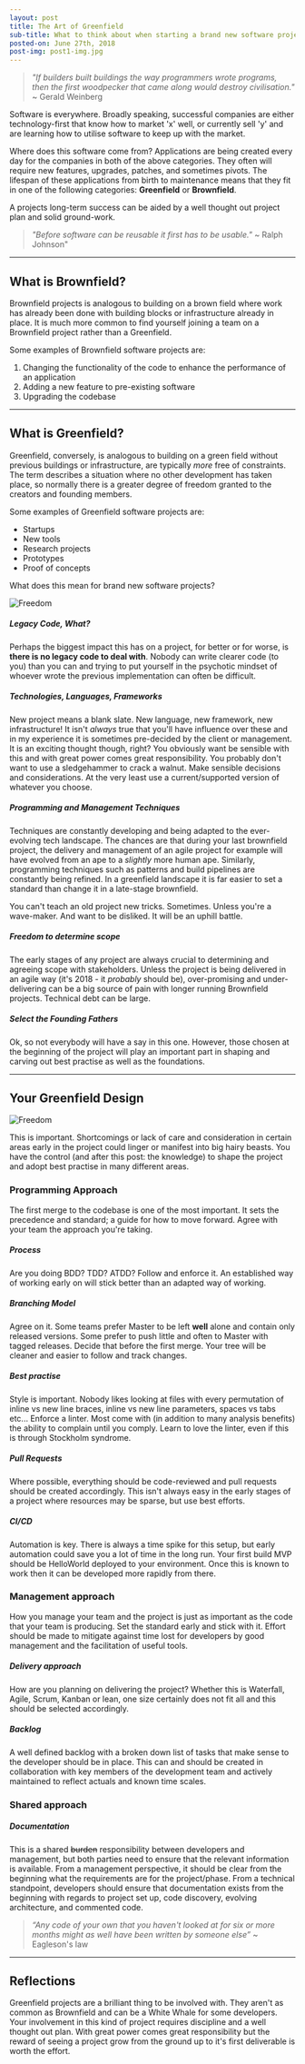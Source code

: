 ```yaml
---
layout: post
title: The Art of Greenfield
sub-title: What to think about when starting a brand new software project 
posted-on: June 27th, 2018
post-img: post1-img.jpg
---
```


> _"If builders built buildings the way programmers wrote programs, then the first woodpecker that came along would destroy civilisation."_  
> ~ Gerald Weinberg

Software is everywhere. Broadly speaking, successful companies are either technology-first that know how to market 'x' well, or currently sell 'y' and are learning how to utilise software to keep up with the market.

Where does this software come from? Applications are being created every day for the companies in both of the above categories. They often will require new features, upgrades, patches, and sometimes pivots. The lifespan of these applications from birth to maintenance means that they fit in one of the following categories: **Greenfield** or **Brownfield**. 

A projects long-term success can be aided by a well thought out project plan and solid ground-work.

> _"Before software can be reusable it first has to be usable."_
> ~ Ralph Johnson" 



______________

## What is Brownfield?

Brownfield projects is analogous to building on a brown field where work has already been done with building blocks or infrastructure already in place. It is much more common to find yourself joining a team on a Brownfield project rather than a Greenfield. 

Some examples of Brownfield software projects are:

1. Changing the functionality of the code to enhance the performance of an application
2. Adding a new feature to pre-existing software
3. Upgrading the codebase


______________

## What is Greenfield?
 
Greenfield, conversely, is analogous to building on a green field without previous buildings or infrastructure, are typically _more_ free of constraints. The term describes a situation where no other development has taken place, so normally there is a greater degree of freedom granted to the creators and founding members.

Some examples of Greenfield software projects are:

* Startups
* New tools
* Research projects
* Prototypes
* Proof of concepts

What does this mean for brand new software projects? 

![Freedom](https://www.biography.com/.image/ar_16:9,c_fill,cs_srgb,fl_progressive,g_faces:center,q_auto:good,w_768/MTMwMjk0MzE2NzE0MjAyMzg2/braveheartjpg.jpg)

##### Legacy Code, What?
Perhaps the biggest impact this has on a project, for better or for worse, is **there is no legacy code to deal with**. Nobody can write clearer code (to you) than you can and trying to put yourself in the psychotic mindset of whoever wrote the previous implementation can often be difficult.

##### Technologies, Languages, Frameworks 
New project means a blank slate. New language, new framework, new infrastructure! It isn't _always_ true that you'll have influence over these and in my experience it is sometimes pre-decided by the client or management. It is an exciting thought though, right? You obviously want be sensible with this and with great power comes great responsibility. You probably don't want to use a sledgehammer to crack a walnut. Make sensible decisions and considerations. At the very least use a current/supported version of whatever you choose.

##### Programming and Management Techniques
Techniques are constantly developing and being adapted to the ever-evolving tech landscape. The chances are that during your last brownfield project, the delivery and management of an agile project for example will have evolved from an ape to a _slightly_ more human ape. Similarly, programming techniques such as patterns and build pipelines are constantly being refined. In a greenfield landscape it is far easier to set a standard than change it in a late-stage brownfield. 

You can't teach an old project new tricks. Sometimes. Unless you're a wave-maker. And want to be disliked. It will be an uphill battle.

##### Freedom to determine scope
The early stages of any project are always crucial to determining and agreeing scope with stakeholders. Unless the project is being delivered in an agile way (it's 2018 - it _probably_ should be), over-promising and under-delivering can be a big source of pain with longer running Brownfield projects. Technical debt can be large.  

##### Select the Founding Fathers
Ok, so not everybody will have a say in this one. However, those chosen at the beginning of the project will play an important part in shaping and carving out best practise as well as the foundations. 


______________


## Your Greenfield Design

![Freedom](https://images.pexels.com/photos/374079/pexels-photo-374079.jpeg?auto=compress&cs=tinysrgb&dpr=2&h=750&w=1260)

This is important. Shortcomings or lack of care and consideration in certain areas early in the project could linger or manifest into big hairy beasts. You have the control (and after this post: the knowledge) to shape the project and adopt best practise in many different areas. 

### Programming Approach
The first merge to the codebase is one of the most important. It sets the precedence and standard; a guide for how to move forward. Agree with your team the approach you're taking. 

##### Process
Are you doing BDD? TDD? ATDD? Follow and enforce it. An established way of working early on will stick better than an adapted way of working. 

##### Branching Model
Agree on it. Some teams prefer Master to be left **well** alone and contain only released versions. Some prefer to push little and often to Master with tagged releases. Decide that before the first merge. Your tree will be cleaner and easier to follow and track changes. 

##### Best practise
Style is important. Nobody likes looking at files with every permutation of inline vs new line braces, inline vs new line parameters, spaces vs tabs etc... Enforce a linter. Most come with (in addition to many analysis benefits) the ability to complain until you comply. Learn to love the linter, even if this is through Stockholm syndrome.

##### Pull Requests
Where possible, everything should be code-reviewed and pull requests should be created accordingly. This isn't always easy in the early stages of a project where resources may be sparse, but use best efforts.

##### CI/CD
Automation is key. There is always a time spike for this setup, but early automation could save you a lot of time in the long run. Your first build MVP should be HelloWorld deployed to your environment. Once this is known to work then it can be developed more rapidly from there.  

### Management approach
How you manage your team and the project is just as important as the code that your team is producing. Set the standard early and stick with it. Effort should be made to mitigate against time lost for developers by good management and the facilitation of useful tools. 

##### Delivery approach
How are you planning on delivering the project? Whether this is Waterfall, Agile, Scrum, Kanban or lean, one size certainly does not fit all and this should be selected accordingly. 

##### Backlog
A well defined backlog with a broken down list of tasks that make sense to the developer should be in place. This can and should be created in collaboration with key members of the development team and actively maintained to reflect actuals and known time scales. 

### Shared approach

##### Documentation
This is a shared ~~burden~~ responsibility between developers and management, but both parties need to ensure that the relevant information is available. From a management perspective, it should be clear from the beginning what the requirements are for the project/phase. From a technical standpoint, developers should ensure that documentation exists from the beginning with regards to project set up, code discovery, evolving architecture, and commented code. 

> _“Any code of your own that you haven't looked at for six or more months might as well have been written by someone else”_ 
> ~ Eagleson's law


______________

## Reflections

Greenfield projects are a brilliant thing to be involved with. They aren't as common as Brownfield and can be a White Whale for some developers. Your involvement in this kind of project requires discipline and a well thought out plan. With great power comes great responsibility but the reward of seeing a project grow from the ground up to it's first deliverable is worth the effort.
	

